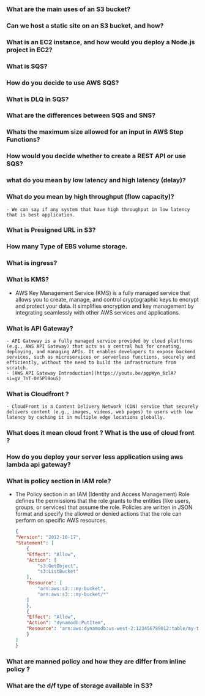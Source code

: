 ### What are the main uses of an S3 bucket?
### Can we host a static site on an S3 bucket, and how?
### What is an EC2 instance, and how would you deploy a Node.js project in EC2?
### What is SQS?
### How do you decide to use AWS SQS?
### What is DLQ in SQS?
### What are the differences between SQS and SNS?
### Whats the maximum size allowed for an input in AWS Step Functions?
### How would you decide whether to create a REST API or use SQS?
### what do you mean by low latency and high latency (delay)?
### What do you mean by high throughput (​flow capacity)?
    - We can say if any system that have high throughput in low latency that is best application.
### What is Presigned URL in S3?
### How many Type of EBS volume storage.
### What is ingress?
### What is KMS?
- AWS Key Management Service (KMS) is a fully managed service that allows you to create, manage, and control cryptographic keys to encrypt and protect your data. It simplifies encryption and key management by integrating seamlessly with other AWS services and applications.

### What is API Gateway?
    - API Gateway is a fully managed service provided by cloud platforms (e.g., AWS API Gateway) that acts as a central hub for creating, deploying, and managing APIs. It enables developers to expose backend services, such as microservices or serverless functions, securely and efficiently, without the need to build the infrastructure from scratch.
    - [AWS API Gateway Introduction](https://youtu.be/pgpWyn_6zlA?si=gV_TnT-0Y5Pl9ouS)
### What is Cloudfront ?
    - CloudFront is a Content Delivery Network (CDN) service that securely delivers content (e.g., images, videos, web pages) to users with low latency by caching it in multiple edge locations globally.
### What does it mean cloud front ? What is the use of cloud front ?
### How do you deploy your server less application using aws lambda api gateway?
### What is policy section in IAM role?
- The Policy section in an IAM (Identity and Access Management) Role defines the permissions that the role grants to the entities (like users, groups, or services) that assume the role. Policies are written in JSON format and specify the allowed or denied actions that the role can perform on specific AWS resources.
    ```json
    {
    "Version": "2012-10-17",
    "Statement": [
        {
        "Effect": "Allow",
        "Action": [
            "s3:GetObject",
            "s3:ListBucket"
        ],
        "Resource": [
            "arn:aws:s3:::my-bucket",
            "arn:aws:s3:::my-bucket/*"
        ]
        },
        {
        "Effect": "Allow",
        "Action": "dynamodb:PutItem",
        "Resource": "arn:aws:dynamodb:us-west-2:123456789012:table/my-table"
        }
    ]
    }
    ```

### What are manned policy and how they are differ from inline policy ?
### What are the d/f type of storage available in S3?